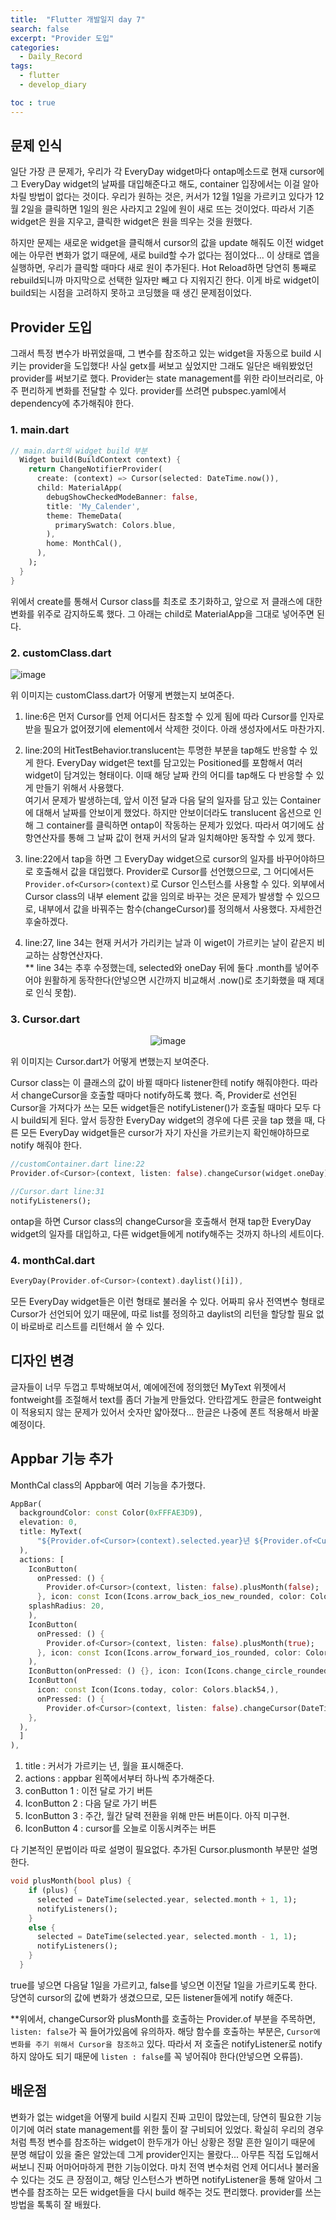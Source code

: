 ```yaml
---
title:  "Flutter 개발일지 day 7"
search: false
excerpt: "Provider 도입"
categories: 
  - Daily_Record
tags:
  - flutter
  - develop_diary

toc : true
--- 
```

<!-- basic info -->

## 문제 인식

일단 가장 큰 문제가, 우리가 각 EveryDay widget마다 ontap메소드로 현재 cursor에 그 EveryDay widget의 날짜를 대입해준다고 해도, container 입장에서는 이걸 알아차릴 방법이 없다는 것이다. 우리가 원하는 것은, 커서가 12월 1일을 가르키고 있다가 12월 2일을 클릭하면 1일의 원은 사라지고 2일에 원이 새로 뜨는 것이었다. 따라서 기존 widget은 원을 지우고, 클릭한 widget은 원을 띄우는 것을 원했다.  

하지만 문제는 새로운 widget을 클릭해서 cursor의 값을 update 해줘도 이전 widget에는 아무런 변화가 없기 때문에, 새로 build할 수가 없다는 점이었다... 이 상태로 앱을 실행하면, 우리가 클릭할 때마다 새로 원이 추가된다. Hot Reload하면 당연히 통째로 rebuild되니까 마지막으로 선택한 일자만 빼고 다 지워지긴 한다. 이게 바로 widget이 build되는 시점을 고려하지 못하고 코딩했을 때 생긴 문제점이었다.

## Provider 도입

그래서 특정 변수가 바뀌었을때, 그 변수를 참조하고 있는 widget을 자동으로 build 시키는 provider을 도입했다! 사실 getx를 써보고 싶었지만 그래도 일단은 배워봤었던 provider를 써보기로 했다. Provider는 state management를 위한 라이브러리로, 아주 편리하게 변화를 전달할 수 있다. provider를 쓰려면 pubspec.yaml에서 dependency에 추가해줘야 한다.

### 1. main.dart

```dart
// main.dart의 widget build 부분
  Widget build(BuildContext context) {
    return ChangeNotifierProvider(
      create: (context) => Cursor(selected: DateTime.now()),
      child: MaterialApp(
        debugShowCheckedModeBanner: false,
        title: 'My_Calender',
        theme: ThemeData(
          primarySwatch: Colors.blue,
        ),
        home: MonthCal(),
      ),
    );
  }
}
```

위에서 create를 통해서 Cursor class를 최초로 초기화하고, 앞으로 저 클래스에 대한 변화를 위주로 감지하도록 했다. 그 아래는 child로 MaterialApp을 그대로 넣어주면 된다.

### 2. customClass.dart

![image](https://user-images.githubusercontent.com/68508521/209664219-ad6ace3b-d988-4627-a63c-e16430995e52.png)

위 이미지는 customClass.dart가 어떻게 변했는지 보여준다.

1. line:6은 먼저 Cursor를 언제 어디서든 참조할 수 있게 됨에 따라 Cursor를 인자로 받을 필요가 없어졌기에 element에서 삭제한 것이다. 아래 생성자에서도 마찬가지.

2. line:20의 HitTestBehavior.translucent는 투명한 부분을 tap해도 반응할 수 있게 한다. EveryDay widget은 text를 담고있는 Positioned를 포함해서 여러 widget이 담겨있는 형태이다. 이때 해당 날짜 칸의 어디를 tap해도 다 반응할 수 있게 만들기 위해서 사용했다.  
여기서 문제가 발생하는데, 앞서 이전 달과 다음 달의 일자를 담고 있는 Container에 대해서 날짜를 안보이게 했었다. 하지만 안보이더라도 translucent 옵션으로 인해 그 container를 클릭하면 ontap이 작동하는 문제가 있었다. 따라서 여기에도 삼항연산자를 통해 그 날짜 값이 현재 커서의 달과 일치해야만 동작할 수 있게 했다.

3. line:22에서 tap을 하면 그 EveryDay widget으로 cursor의 일자를 바꾸어야하므로 호출해서 값을 대입했다. Provider로 Cursor를 선언했으므로, 그 어디에서든 `Provider.of<Cursor>(context)`로 Cursor 인스턴스를 사용할 수 있다. 외부에서 Cursor class의 내부 element 값을 임의로 바꾸는 것은 문제가 발생할 수 있으므로, 내부에서 값을 바꿔주는 함수(changeCursor)를 정의해서 사용했다. 자세한건 후술하겠다.

4. line:27, line 34는 현재 커서가 가리키는 날과 이 wiget이 가르키는 날이 같은지 비교하는 삼항연산자다.  
** line 34는 추후 수정했는데, selected와 oneDay 뒤에 둘다 .month를 넣어주어야 원활하게 동작한다(안넣으면 시간까지 비교해서 .now()로 초기화했을 때 제대로 인식 못함).

### 3. Cursor.dart  

<center>

![image](https://user-images.githubusercontent.com/68508521/209666510-231b33a2-4643-45b0-bea0-f88c4ce7c55a.png)

</center>

위 이미지는 Cursor.dart가 어떻게 변했는지 보여준다.

Cursor class는 이 클래스의 값이 바뀔 때마다 listener한테 notify 해줘야한다. 따라서 changeCursor을 호출할 때마다 notify하도록 했다. 즉, Provider로 선언된 Cursor을 가져다가 쓰는 모든 widget들은 notifyListener()가 호출될 때마다 모두 다시 build되게 된다. 앞서 등장한 EveryDay widget의 경우에 다른 곳을 tap 했을 때, 다른 모든 EveryDay widget들은 cursor가 자기 자신을 가르키는지 확인해야하므로 notify 해줘야 한다.

```dart
//customContainer.dart line:22
Provider.of<Cursor>(context, listen: false).changeCursor(widget.oneDay);

//Cursor.dart line:31
notifyListeners();
```  

ontap을 하면 Cursor class의 changeCursor을 호출해서 현재 tap한 EveryDay widget의 일자를 대입하고, 다른 widget들에게 notify해주는 것까지 하나의 세트이다.

### 4. monthCal.dart  

```dart
EveryDay(Provider.of<Cursor>(context).daylist()[i]),
```

모든 EveryDay widget들은 이런 형태로 불러올 수 있다. 어짜피 유사 전역변수 형태로 Cursor가 선언되어 있기 때문에, 따로 list를 정의하고 daylist의 리턴을 할당할 필요 없이 바로바로 리스트를 리턴해서 쓸 수 있다.

## 디자인 변경  

글자들이 너무 두껍고 투박해보여서, 예에에전에 정의했던 MyText 위젯에서 fontweight를 조절해서 text를 좀더 가늘게 만들었다. 안타깝게도 한글은 fontweight이 적용되지 않는 문제가 있어서 숫자만 얇아졌다... 한글은 나중에 폰트 적용해서 바꿀 예정이다.

## Appbar 기능 추가

MonthCal class의 Appbar에 여러 기능을 추가했다.

```dart
AppBar(
  backgroundColor: const Color(0xFFFAE3D9),
  elevation: 0,
  title: MyText(
      "${Provider.of<Cursor>(context).selected.year}년 ${Provider.of<Cursor>(context).selected.month}월", 20
  ),
  actions: [
    IconButton(
      onPressed: () {
        Provider.of<Cursor>(context, listen: false).plusMonth(false);
      }, icon: const Icon(Icons.arrow_back_ios_new_rounded, color: Colors.black54,),
    splashRadius: 20,
    ),
    IconButton(
      onPressed: () {
        Provider.of<Cursor>(context, listen: false).plusMonth(true);
      }, icon: const Icon(Icons.arrow_forward_ios_rounded, color: Colors.black54)
    ),
    IconButton(onPressed: () {}, icon: Icon(Icons.change_circle_rounded), color: Colors.black54,),
    IconButton(
      icon: const Icon(Icons.today, color: Colors.black54,),
      onPressed: () {
        Provider.of<Cursor>(context, listen: false).changeCursor(DateTime.now());
    },
  ),
  ]
),
```

1. title : 커서가 가르키는 년, 월을 표시해준다.
2. actions : appbar 왼쪽에서부터 하나씩 추가해준다.
3. conButton 1 : 이전 달로 가기 버튼
4. IconButton 2 : 다음 달로 가기 버튼
5. IconButton 3 : 주간, 월간 달력 전환을 위해 만든 버튼이다. 아직 미구현.
6. IconButton 4 : cursor를 오늘로 이동시켜주는 버튼  

다 기본적인 문법이라 따로 설명이 필요없다. 추가된 Cursor.plusmonth 부분만 설명한다.

```dart
void plusMonth(bool plus) {
    if (plus) {
      selected = DateTime(selected.year, selected.month + 1, 1);
      notifyListeners();
    }
    else {
      selected = DateTime(selected.year, selected.month - 1, 1);
      notifyListeners();
    }
  }
```

true를 넣으면 다음달 1일을 가르키고, false를 넣으면 이전달 1일을 가르키도록 한다. 당연히 cursor의 값에 변화가 생겼으므로, 모든 listener들에게 notify 해준다.

**위에서, changeCursor와 plusMonth를 호출하는 Provider.of<Cursor> 부분을 주목하면, `listen: false`가 꼭 들어가있음에 유의하자. 해당 함수를 호출하는 부분은,  `Cursor에 변화를 주기 위해서 Cursor을 참조하고` 있다. 따라서 저 호출은 notifyListener로 notify하지 않아도 되기 때문에 `listen : false`를 꼭 넣어줘야 한다(안넣으면 오류뜸).

## 배운점

변화가 없는 widget을 어떻게 build 시킬지 진짜 고민이 많았는데, 당연히 필요한 기능이기에 여러 state management를 위한 툴이 잘 구비되어 있었다. 확실히 우리의 경우처럼 특정 변수를 참조하는 widget이 한두개가 아닌 상황은 정말 흔한 일이기 때문에 분명 해답이 있을 줄은 알았는데 그게 provider인지는 몰랐다... 아무튼 직접 도입해서 써보니 진짜 어마어마하게 편한 기능이었다. 마치 전역 변수처럼 언제 어디서나 불러올 수 있다는 것도 큰 장점이고, 해당 인스턴스가 변하면 notifyListener을 통해 알아서 그 변수를 참조하는 모든 widget들을 다시 build 해주는 것도 편리했다. provider를 쓰는 방법을 톡톡히 잘 배웠다.
